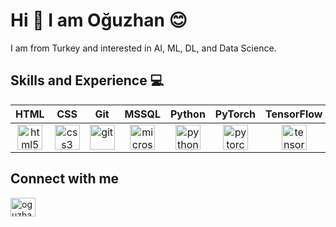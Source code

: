 # Hi 👋  I am Oğuzhan 😊
I am from Turkey and interested in AI, ML, DL, and Data Science.

## Skills and Experience 💻
| HTML | CSS  | Git  | MSSQL | Python  | PyTorch  | TensorFlow  |
| :-----: | :-: | :-: | :-----: | :-: | :-: | :-: |
| <img src='https://upload.wikimedia.org/wikipedia/commons/2/21/Devicon-html5-plain-wordmark.svg' alt='html5' height='40'> | <img src='https://upload.wikimedia.org/wikipedia/commons/thumb/7/70/Devicon-css3-plain.svg/1200px-Devicon-css3-plain.svg.png' alt='css3' height='40'> | <img src='https://cdn.jsdelivr.net/npm/simple-icons@3.0.1/icons/git.svg' alt='git' height='40'> | <img src='https://cdn.jsdelivr.net/npm/simple-icons@3.0.1/icons/microsoftsqlserver.svg' alt='microsoftsqlserver' height='40'> |  <img src='https://cdn.jsdelivr.net/npm/simple-icons@3.0.1/icons/python.svg' alt='python' height='40'> | <img src='https://cdn.jsdelivr.net/npm/simple-icons@3.0.1/icons/pytorch.svg' alt='pytorch' height='40'>  | <img src='https://cdn.jsdelivr.net/npm/simple-icons@3.0.1/icons/tensorflow.svg' alt='tensorflow' height='40'> |

## Connect with me
<a href="https://www.linkedin.com/in/o%C4%9Fuzhan-g%C3%B6k-427856201/" target="blank"><img align="center" src="https://raw.githubusercontent.com/rahuldkjain/github-profile-readme-generator/master/src/images/icons/Social/linked-in-alt.svg" alt="oguzhangok" height="30" width="40" /></a>
